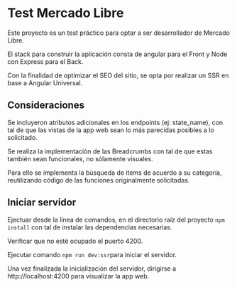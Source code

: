 # Test Mercado Libre

Este proyecto es un test práctico para optar a ser desarrollador de Mercado Libre. 

El stack para construir la aplicación consta de angular para el Front y Node con Express para el Back. 

Con la finalidad de optimizar el SEO del sitio, se opta por realizar un SSR en base a Angular Universal.


## Consideraciones
Se incluyeron atributos adicionales en los endpoints (ej: state_name), con tal de que las vistas de la app web sean lo más parecidas posibles a lo solicitado.

Se realiza la implementaciòn de las Breadcrumbs con tal de que estas también sean funcionales, no sólamente visuales. 

Para ello se implementa la bùsqueda de items de acuerdo a su categoría, reutilizando código de las funciones originalmente solicitadas. 

## Iniciar servidor
Ejectuar desde la línea de comandos, en el directorio raíz del proyecto `npm install` con tal de instalar las dependencias necesarias.

Verificar que no esté ocupado el puerto 4200. 

Ejecutar comando `npm run dev:ssr`para iniciar el servidor. 

Una vez finalizada la inicialización del servidor, dirigirse a http://localhost:4200 para visualizar la app web.


